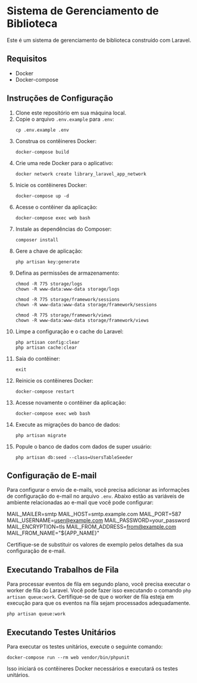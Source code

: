 # Sistema de Gerenciamento de Biblioteca

Este é um sistema de gerenciamento de biblioteca construído com Laravel.

## Requisitos

- Docker
- Docker-compose

## Instruções de Configuração

1. Clone este repositório em sua máquina local.
2. Copie o arquivo `.env.example` para `.env`:
    ```
    cp .env.example .env
    ```
3. Construa os contêineres Docker:
    ```
    docker-compose build
    ```
4. Crie uma rede Docker para o aplicativo:
    ```
    docker network create library_laravel_app_network
    ```
5. Inicie os contêineres Docker:
    ```
    docker-compose up -d
    ```
6. Acesse o contêiner da aplicação:
    ```
    docker-compose exec web bash
    ```
7. Instale as dependências do Composer:
    ```
    composer install
    ```
8. Gere a chave de aplicação:
    ```
    php artisan key:generate
    ```
9. Defina as permissões de armazenamento:
    ```
    chmod -R 775 storage/logs
    chown -R www-data:www-data storage/logs

    chmod -R 775 storage/framework/sessions
    chown -R www-data:www-data storage/framework/sessions

    chmod -R 775 storage/framework/views
    chown -R www-data:www-data storage/framework/views
    ```
10. Limpe a configuração e o cache do Laravel:
    ```
    php artisan config:clear
    php artisan cache:clear
    ```
11. Saia do contêiner:
    ```
    exit
    ```
12. Reinicie os contêineres Docker:
    ```
    docker-compose restart
    ```
13. Acesse novamente o contêiner da aplicação:
    ```
    docker-compose exec web bash
    ```
14. Execute as migrações do banco de dados:
    ```
    php artisan migrate
    ```
15. Popule o banco de dados com dados de super usuário:
    ```
    php artisan db:seed --class=UsersTableSeeder
    ```

## Configuração de E-mail

Para configurar o envio de e-mails, você precisa adicionar as informações de configuração do e-mail no arquivo `.env`. Abaixo estão as variáveis de ambiente relacionadas ao e-mail que você pode configurar:

MAIL_MAILER=smtp
MAIL_HOST=smtp.example.com
MAIL_PORT=587
MAIL_USERNAME=user@example.com
MAIL_PASSWORD=your_password
MAIL_ENCRYPTION=tls
MAIL_FROM_ADDRESS=from@example.com
MAIL_FROM_NAME="${APP_NAME}"

Certifique-se de substituir os valores de exemplo pelos detalhes da sua configuração de e-mail.

## Executando Trabalhos de Fila

Para processar eventos de fila em segundo plano, você precisa executar o worker de fila do Laravel. Você pode fazer isso executando o comando `php artisan queue:work`. Certifique-se de que o worker de fila esteja em execução para que os eventos na fila sejam processados adequadamente.

    
    php artisan queue:work
    
## Executando Testes Unitários

Para executar os testes unitários, execute o seguinte comando:

    
    docker-compose run --rm web vendor/bin/phpunit
    

Isso iniciará os contêineres Docker necessários e executará os testes unitários.
